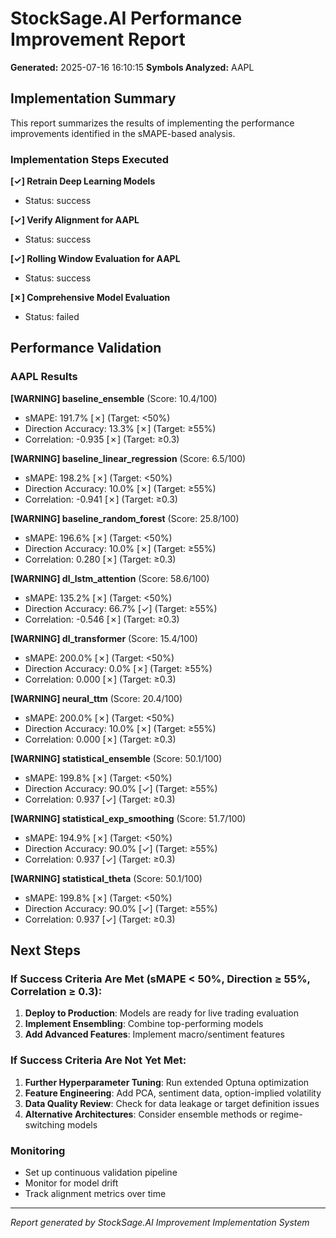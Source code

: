 # StockSage.AI Performance Improvement Report

**Generated:** 2025-07-16 16:10:15
**Symbols Analyzed:** AAPL

## Implementation Summary

This report summarizes the results of implementing the performance improvements
identified in the sMAPE-based analysis.

### Implementation Steps Executed

**[✓] Retrain Deep Learning Models**
- Status: success

**[✓] Verify Alignment for AAPL**
- Status: success

**[✓] Rolling Window Evaluation for AAPL**
- Status: success

**[✗] Comprehensive Model Evaluation**
- Status: failed

## Performance Validation

### AAPL Results

**[WARNING] baseline_ensemble** (Score: 10.4/100)
- sMAPE: 191.7% [✗] (Target: <50%)
- Direction Accuracy: 13.3% [✗] (Target: ≥55%)
- Correlation: -0.935 [✗] (Target: ≥0.3)

**[WARNING] baseline_linear_regression** (Score: 6.5/100)
- sMAPE: 198.2% [✗] (Target: <50%)
- Direction Accuracy: 10.0% [✗] (Target: ≥55%)
- Correlation: -0.941 [✗] (Target: ≥0.3)

**[WARNING] baseline_random_forest** (Score: 25.8/100)
- sMAPE: 196.6% [✗] (Target: <50%)
- Direction Accuracy: 10.0% [✗] (Target: ≥55%)
- Correlation: 0.280 [✗] (Target: ≥0.3)

**[WARNING] dl_lstm_attention** (Score: 58.6/100)
- sMAPE: 135.2% [✗] (Target: <50%)
- Direction Accuracy: 66.7% [✓] (Target: ≥55%)
- Correlation: -0.546 [✗] (Target: ≥0.3)

**[WARNING] dl_transformer** (Score: 15.4/100)
- sMAPE: 200.0% [✗] (Target: <50%)
- Direction Accuracy: 0.0% [✗] (Target: ≥55%)
- Correlation: 0.000 [✗] (Target: ≥0.3)

**[WARNING] neural_ttm** (Score: 20.4/100)
- sMAPE: 200.0% [✗] (Target: <50%)
- Direction Accuracy: 10.0% [✗] (Target: ≥55%)
- Correlation: 0.000 [✗] (Target: ≥0.3)

**[WARNING] statistical_ensemble** (Score: 50.1/100)
- sMAPE: 199.8% [✗] (Target: <50%)
- Direction Accuracy: 90.0% [✓] (Target: ≥55%)
- Correlation: 0.937 [✓] (Target: ≥0.3)

**[WARNING] statistical_exp_smoothing** (Score: 51.7/100)
- sMAPE: 194.9% [✗] (Target: <50%)
- Direction Accuracy: 90.0% [✓] (Target: ≥55%)
- Correlation: 0.937 [✓] (Target: ≥0.3)

**[WARNING] statistical_theta** (Score: 50.1/100)
- sMAPE: 199.8% [✗] (Target: <50%)
- Direction Accuracy: 90.0% [✓] (Target: ≥55%)
- Correlation: 0.937 [✓] (Target: ≥0.3)

## Next Steps

### If Success Criteria Are Met (sMAPE < 50%, Direction ≥ 55%, Correlation ≥ 0.3):
1. **Deploy to Production**: Models are ready for live trading evaluation
2. **Implement Ensembling**: Combine top-performing models
3. **Add Advanced Features**: Implement macro/sentiment features

### If Success Criteria Are Not Yet Met:
1. **Further Hyperparameter Tuning**: Run extended Optuna optimization
2. **Feature Engineering**: Add PCA, sentiment data, option-implied volatility
3. **Data Quality Review**: Check for data leakage or target definition issues
4. **Alternative Architectures**: Consider ensemble methods or regime-switching models

### Monitoring
- Set up continuous validation pipeline
- Monitor for model drift
- Track alignment metrics over time

---
*Report generated by StockSage.AI Improvement Implementation System*
